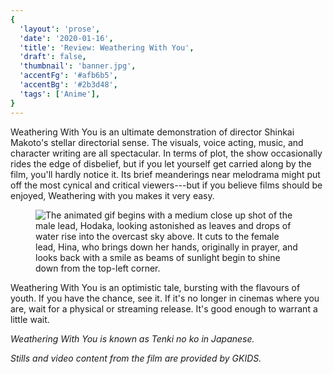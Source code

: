 ```yaml
---
{
  'layout': 'prose',
  'date': '2020-01-16',
  'title': 'Review: Weathering With You',
  'draft': false,
  'thumbnail': 'banner.jpg',
  'accentFg': '#afb6b5',
  'accentBg': '#2b3d48',
  'tags': ['Anime'],
}
---
```


Weathering With You is an ultimate demonstration of director Shinkai Makoto's stellar directorial sense. The visuals, voice acting, music, and character writing are all spectacular. In terms of plot, the show occasionally rides the edge of disbelief, but if you let yourself get carried along by the film, you'll hardly notice it. Its brief meanderings near melodrama might put off the most cynical and critical viewers---but if you believe films should be enjoyed, Weathering with you makes it very easy.

<figure>
  <img src="1.gif" alt="The animated gif begins with a medium close up shot of the male lead, Hodaka, looking astonished as leaves and drops of water rise into the overcast sky above. It cuts to the female lead, Hina, who brings down her hands, originally in prayer, and looks back with a smile as beams of sunlight begin to shine down from the top-left corner.">
</figure>

Weathering With You is an optimistic tale, bursting with the flavours of youth. If you have the chance, see it. If it's no longer in cinemas where you are, wait for a physical or streaming release. It's good enough to warrant a little wait.

_Weathering With You is known as Tenki no ko in Japanese._

_Stills and video content from the film are provided by GKIDS._
